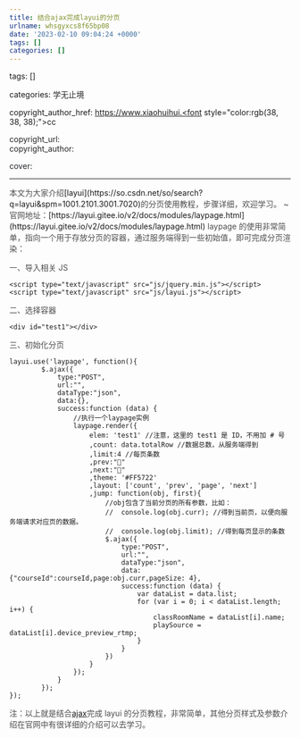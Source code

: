 ```yaml
---
title: 结合ajax完成layui的分页
urlname: whsgyxcs8f65bp08
date: '2023-02-10 09:04:24 +0000'
tags: []
categories: []
---
```


tags: []

categories: <font style="color:rgb(38, 38, 38);">学无止境</font>

copyright_author_href: https://www.xiaohuihui.<font style="color:rgb(38, 38, 38);">cc</font>

<font style="color:rgb(38, 38, 38);">copyright_url:  
</font><font style="color:rgb(38, 38, 38);">copyright_author: </font>

<font style="color:rgb(33, 37, 41);">cover:</font>

---

<font style="color:rgb(51, 51, 51);">  
</font><font style="color:rgb(77, 77, 77);">本文为大家介绍</font>[layui](https://so.csdn.net/so/search?q=layui&spm=1001.2101.3001.7020)<font style="color:rgb(77, 77, 77);">的分页使用教程，步骤详细，欢迎学习。 ~</font>  
<font style="color:rgb(77, 77, 77);">官网地址：</font>[https://layui.gitee.io/v2/docs/modules/laypage.html](https://layui.gitee.io/v2/docs/modules/laypage.html)  
<font style="color:rgb(77, 77, 77);">laypage 的使用非常简单，指向一个用于存放分页的容器，通过服务端得到一些初始值，即可完成分页渲染：</font>

<font style="color:rgb(77, 77, 77);"></font>

<font style="color:rgb(77, 77, 77);">一、导入相关 JS</font>

```plain
<script type="text/javascript" src="js/jquery.min.js"></script>
<script type="text/javascript" src="js/layui.js"></script>
```

<font style="color:rgb(77, 77, 77);">二、选择容器</font>

```plain
<div id="test1"></div>
```

<font style="color:rgb(77, 77, 77);">三、初始化分页</font>

```plain
layui.use('laypage', function(){
        $.ajax({
            type:"POST",
            url:"",
            dataType:"json",
            data:{},
            success:function (data) {
                //执行一个laypage实例
                laypage.render({
                    elem: 'test1' //注意，这里的 test1 是 ID，不用加 # 号
                    ,count: data.totalRow //数据总数，从服务端得到
                    ,limit:4 //每页条数
                    ,prev:"🔼"
                    ,next:"🔽"
                    ,theme: '#FF5722'
                    ,layout: ['count', 'prev', 'page', 'next']
                    ,jump: function(obj, first){
                        //obj包含了当前分页的所有参数，比如：
                        //  console.log(obj.curr); //得到当前页，以便向服务端请求对应页的数据。
                        //  console.log(obj.limit); //得到每页显示的条数
                        $.ajax({
                            type:"POST",
                            url:"",
                            dataType:"json",
                            data:{"courseId":courseId,page:obj.curr,pageSize: 4},
                            success:function (data) {
                                var dataList = data.list;
                                for (var i = 0; i < dataList.length; i++) {
                                    classRoomName = dataList[i].name;
                                    playSource = dataList[i].device_preview_rtmp;
                                }
                            }
                        })
                    }
                });
            }
        });
});
```

<font style="color:rgb(77, 77, 77);">注：以上就是结合</font>[ajax](https://so.csdn.net/so/search?q=ajax&spm=1001.2101.3001.7020)<font style="color:rgb(77, 77, 77);">完成 layui 的分页教程，非常简单，其他分页样式及参数介绍在官网中有很详细的介绍可以去学习。</font>

